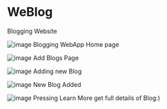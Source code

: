 # WeBlog
Blogging Website

![image](https://user-images.githubusercontent.com/70448821/94339601-b15fe900-0018-11eb-93fd-461aed1e622b.png)
Blogging WebApp Home page

![image](https://user-images.githubusercontent.com/70448821/94339635-fab03880-0018-11eb-8e03-e8d7162e7172.png)
Add Blogs Page

![image](https://user-images.githubusercontent.com/70448821/94339775-02241180-001a-11eb-8ca8-8646a9bac7d8.png)
Adding new Blog

![image](https://user-images.githubusercontent.com/70448821/94339789-2253d080-001a-11eb-9814-3732f4ec6d98.png)
New Blog Added

![image](https://user-images.githubusercontent.com/70448821/94339874-0ef53500-001b-11eb-97e1-2250e9cd1522.png)
Pressing Learn More get full details of Blog:)
